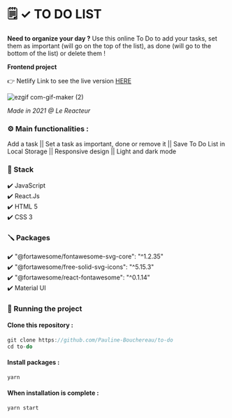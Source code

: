 # 🗒 ✓ TO DO LIST

**Need to organize your day ?** Use this online To Do to add your tasks, set them as important (will go on the top of the list), as done (will go to the bottom of the list) or delete them !

**Frontend project**

👉 Netlify Link to see the live version [HERE](https://to-do-pb.netlify.app/)

![ezgif com-gif-maker (2)](https://user-images.githubusercontent.com/80970440/122936406-6c7f9d80-d371-11eb-84cc-eea99e1fb5bb.gif)

_Made in 2021 @ Le Reacteur_

### ⚙️ Main functionalities :

Add a task || Set a task as important, done or remove it || Save To Do List in Local Storage || Responsive design || Light and dark mode

### 🔧 Stack

✔️ JavaScript  
✔️ React.Js  
✔️ HTML 5  
✔️ CSS 3

### 🪛 Packages

✔️ "@fortawesome/fontawesome-svg-core": "^1.2.35"  
✔️ "@fortawesome/free-solid-svg-icons": "^5.15.3"  
✔️ "@fortawesome/react-fontawesome": "^0.1.14"  
✔️ Material UI

### 🚀 Running the project

#### Clone this repository :

```javascript
git clone https://github.com/Pauline-Bouchereau/to-do
cd to-do
```

#### Install packages :

```javascript
yarn
```

#### When installation is complete :

```javascript
yarn start
```
